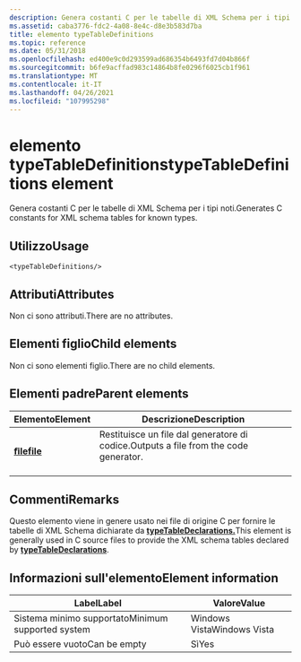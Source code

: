 ```yaml
---
description: Genera costanti C per le tabelle di XML Schema per i tipi noti.
ms.assetid: caba3776-fdc2-4a08-8e4c-d8e3b583d7ba
title: elemento typeTableDefinitions
ms.topic: reference
ms.date: 05/31/2018
ms.openlocfilehash: ed400e9c0d293599ad686354b6493fd7d04b866f
ms.sourcegitcommit: b6fe9acffad983c14864b8fe0296f6025cb1f961
ms.translationtype: MT
ms.contentlocale: it-IT
ms.lasthandoff: 04/26/2021
ms.locfileid: "107995298"
---
```

# <a name="typetabledefinitions-element"></a><span data-ttu-id="dc5cc-103">elemento typeTableDefinitions</span><span class="sxs-lookup"><span data-stu-id="dc5cc-103">typeTableDefinitions element</span></span>

<span data-ttu-id="dc5cc-104">Genera costanti C per le tabelle di XML Schema per i tipi noti.</span><span class="sxs-lookup"><span data-stu-id="dc5cc-104">Generates C constants for XML schema tables for known types.</span></span>

## <a name="usage"></a><span data-ttu-id="dc5cc-105">Utilizzo</span><span class="sxs-lookup"><span data-stu-id="dc5cc-105">Usage</span></span>

``` syntax
<typeTableDefinitions/>
```

## <a name="attributes"></a><span data-ttu-id="dc5cc-106">Attributi</span><span class="sxs-lookup"><span data-stu-id="dc5cc-106">Attributes</span></span>

<span data-ttu-id="dc5cc-107">Non ci sono attributi.</span><span class="sxs-lookup"><span data-stu-id="dc5cc-107">There are no attributes.</span></span>

## <a name="child-elements"></a><span data-ttu-id="dc5cc-108">Elementi figlio</span><span class="sxs-lookup"><span data-stu-id="dc5cc-108">Child elements</span></span>

<span data-ttu-id="dc5cc-109">Non ci sono elementi figlio.</span><span class="sxs-lookup"><span data-stu-id="dc5cc-109">There are no child elements.</span></span>

## <a name="parent-elements"></a><span data-ttu-id="dc5cc-110">Elementi padre</span><span class="sxs-lookup"><span data-stu-id="dc5cc-110">Parent elements</span></span>



| <span data-ttu-id="dc5cc-111">Elemento</span><span class="sxs-lookup"><span data-stu-id="dc5cc-111">Element</span></span>                         | <span data-ttu-id="dc5cc-112">Descrizione</span><span class="sxs-lookup"><span data-stu-id="dc5cc-112">Description</span></span>                                                    |
|---------------------------------|----------------------------------------------------------------|
| [<span data-ttu-id="dc5cc-113">**ﬁle**</span><span class="sxs-lookup"><span data-stu-id="dc5cc-113">**file**</span></span>](file.md)<br/> | <span data-ttu-id="dc5cc-114">Restituisce un file dal generatore di codice.</span><span class="sxs-lookup"><span data-stu-id="dc5cc-114">Outputs a file from the code generator.</span></span><br/> <br/> |



## <a name="remarks"></a><span data-ttu-id="dc5cc-115">Commenti</span><span class="sxs-lookup"><span data-stu-id="dc5cc-115">Remarks</span></span>

<span data-ttu-id="dc5cc-116">Questo elemento viene in genere usato nei file di origine C per fornire le tabelle di XML Schema dichiarate da [**typeTableDeclarations.**](typetabledeclarations.md)</span><span class="sxs-lookup"><span data-stu-id="dc5cc-116">This element is generally used in C source files to provide the XML schema tables declared by [**typeTableDeclarations**](typetabledeclarations.md).</span></span>

## <a name="element-information"></a><span data-ttu-id="dc5cc-117">Informazioni sull'elemento</span><span class="sxs-lookup"><span data-stu-id="dc5cc-117">Element information</span></span>



| <span data-ttu-id="dc5cc-118">Label</span><span class="sxs-lookup"><span data-stu-id="dc5cc-118">Label</span></span> | <span data-ttu-id="dc5cc-119">Valore</span><span class="sxs-lookup"><span data-stu-id="dc5cc-119">Value</span></span> |
|-------------------------------------|---------------|
| <span data-ttu-id="dc5cc-120">Sistema minimo supportato</span><span class="sxs-lookup"><span data-stu-id="dc5cc-120">Minimum supported system</span></span><br/> | <span data-ttu-id="dc5cc-121">Windows Vista</span><span class="sxs-lookup"><span data-stu-id="dc5cc-121">Windows Vista</span></span> |
| <span data-ttu-id="dc5cc-122">Può essere vuoto</span><span class="sxs-lookup"><span data-stu-id="dc5cc-122">Can be empty</span></span>                        | <span data-ttu-id="dc5cc-123">Sì</span><span class="sxs-lookup"><span data-stu-id="dc5cc-123">Yes</span></span>           |



 

 




